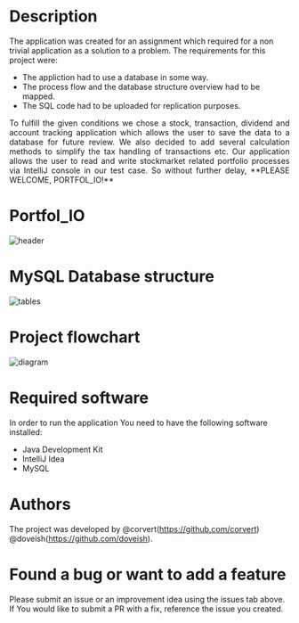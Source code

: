 # Description
The application was created for an assignment which required for a non trivial application as a solution to a problem.
The requirements for this project were:
* The appliction had to use a database in some way. 
* The process flow and the database structure overview had to be mapped.
* The SQL code had to be uploaded for replication purposes.
<p align="justify"> 
To fulfill the given conditions we chose a stock, transaction, dividend and account tracking application which 
allows the user to save the data to a database for future review. We also decided to add several calculation 
methods to simplify the tax handling of transactions etc. Our application allows the user to read and write 
stockmarket related portfolio processes via IntelliJ console in our test case. So without further delay,
**PLEASE WELCOME, PORTFOL_IO!**
</p>

# Portfol_IO
![header](https://github.com/doveish/PracticalProject/assets/125504453/fb59b949-e02c-4d87-ba72-cb21b1c06f9e)


# MySQL Database structure
![tables](https://github.com/doveish/PracticalProject/assets/125504453/df913351-9ea0-49c1-b33b-f9efda8d5bd2)

# Project flowchart
![diagram](https://github.com/doveish/PracticalProject/assets/125504453/b612fe64-a278-4ce1-bdc0-bc6672601388)

# Required software
In order to run the application You need to have the following software installed:
* Java Development Kit
* IntelliJ Idea
* MySQL 

# Authors
The project was developed by @corvert(https://github.com/corvert) @doveish(https://github.com/doveish).

# Found a bug or want to add a feature
Please submit an issue or an improvement idea using the issues tab above. If You would like to submit a PR with a fix, 
reference the issue you created.

